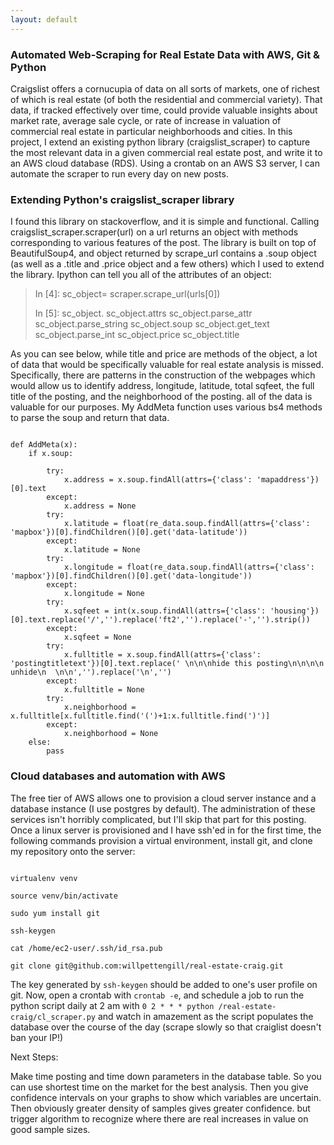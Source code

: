 ```yaml
---
layout: default
---
```


### Automated Web-Scraping for Real Estate Data with AWS, Git & Python
Craigslist offers a cornucupia of data on all sorts of markets, one of richest of which is real estate (of both the residential and commercial variety). That data, if tracked effectively over time, could provide valuable insights about market rate, average sale cycle, or rate of increase in valuation of commercial real estate in particular neighborhoods and cities. In this project, I extend an existing python library (craigslist_scraper) to capture the most relevant data in a given commercial real estate post, and write it to an AWS cloud database (RDS). Using a crontab on an AWS S3 server, I can automate the scraper to run every day on new posts.

### Extending Python's craigslist_scraper library
I found this library on stackoverflow, and it is simple and functional. Calling craigslist_scraper.scraper(url) on a url returns an object with methods corresponding to various features of the post. The library is built on top of BeautifulSoup4, and object returned by scrape_url contains a .soup object (as well as a .title and .price object and a few others) which I used to extend the library. Ipython can tell you all of the attributes of an object:

> In [4]: sc_object= scraper.scrape_url(urls[0])
> 
> In [5]: sc_object.<tab>
> sc_object.attrs         sc_object.parse_attr    sc_object.parse_string  sc_object.soup
> sc_object.get_text      sc_object.parse_int     sc_object.price         sc_object.title

As you can see below, while title and price are methods of the object, a lot of data that would be specifically valuable for real estate analysis is missed. Specifically, there are patterns in the construction of the webpages which would allow us to identify address, longitude, latitude, total sqfeet, the full title of the posting, and the neighborhood of the posting. all of the data is valuable for our purposes. My AddMeta function uses various bs4 methods to parse the soup and return that data.

```

def AddMeta(x):
	if x.soup:
		
		try:
			x.address = x.soup.findAll(attrs={'class': 'mapaddress'})[0].text
		except:
			x.address = None	
		try:	
			x.latitude = float(re_data.soup.findAll(attrs={'class': 'mapbox'})[0].findChildren()[0].get('data-latitude'))
		except:
			x.latitude = None	
		try:	
			x.longitude = float(re_data.soup.findAll(attrs={'class': 'mapbox'})[0].findChildren()[0].get('data-longitude'))
		except:
			x.longitude = None
		try:	
			x.sqfeet = int(x.soup.findAll(attrs={'class': 'housing'})[0].text.replace('/','').replace('ft2','').replace('-','').strip())
		except:
			x.sqfeet = None
		try:	
			x.fulltitle = x.soup.findAll(attrs={'class': 'postingtitletext'})[0].text.replace(' \n\n\nhide this posting\n\n\n\n    unhide\n  \n\n','').replace('\n','')
		except:
			x.fulltitle = None
		try:	
			x.neighborhood = x.fulltitle[x.fulltitle.find('(')+1:x.fulltitle.find(')')]
		except:
			x.neighborhood = None
	else:
		pass

```

### Cloud databases and automation with AWS

The free tier of AWS allows one to provision a cloud server instance and a database instance (I use postgres by default). The administration of these services isn't horribly complicated, but I'll skip that part for this posting. Once a linux server is provisioned and I have ssh'ed in for the first time, the following commands provision a virtual environment, install git, and clone my repository onto the server:

```

virtualenv venv

source venv/bin/activate

sudo yum install git

ssh-keygen

cat /home/ec2-user/.ssh/id_rsa.pub

git clone git@github.com:willpettengill/real-estate-craig.git 

```

The key generated by ```ssh-keygen``` should be added to one's user profile on git. Now, open a crontab with ```crontab -e```, and schedule a job to run the python script daily at 2 am with ```0 2 * * * python /real-estate-craig/cl_scraper.py``` and watch in amazement as the script populates the database over the course of the day (scrape slowly so that craiglist doesn't ban your IP!)


Next Steps:

Make time posting and time down parameters in the database table. So you can use shortest time on the market for the best analysis. Then you give confidence intervals on your graphs to show which variables are uncertain. Then obviously greater density of samples gives greater confidence. but trigger algorithm to recognize where there are real increases in value on good sample sizes. 